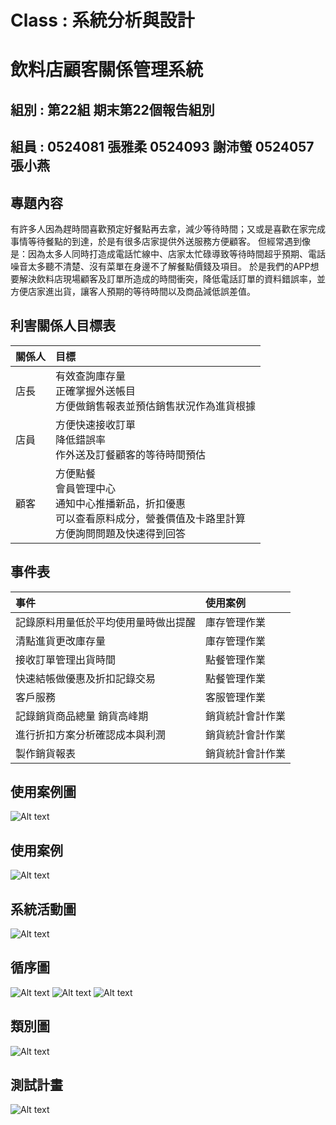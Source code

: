 # Class : 系統分析與設計
# 飲料店顧客關係管理系統
## 組別 : 第22組 期末第22個報告組別
## 組員 : 0524081 張雅柔 0524093 謝沛螢 0524057 張小燕
## 專題內容

有許多人因為趕時間喜歡預定好餐點再去拿，減少等待時間；又或是喜歡在家完成事情等待餐點的到達，於是有很多店家提供外送服務方便顧客。
但經常遇到像是：因為太多人同時打造成電話忙線中、店家太忙碌導致等待時間超乎預期、電話噪音太多聽不清楚、沒有菜單在身邊不了解餐點價錢及項目。
於是我們的APP想要解決飲料店現場顧客及訂單所造成的時間衝突，降低電話訂單的資料錯誤率，並方便店家進出貨，讓客人預期的等待時間以及商品減低誤差值。

## 利害關係人目標表
| 關係人 | 目標 |
|:------ |:------|
| 店長 |   有效查詢庫存量  <br />    正確掌握外送帳目  <br />    方便做銷售報表並預估銷售狀況作為進貨根據 |
| 店員 |   方便快速接收訂單  <br />     降低錯誤率  <br />    作外送及訂餐顧客的等待時間預估 |
| 顧客 |   方便點餐  <br />  會員管理中心  <br />  通知中心推播新品，折扣優惠  <br />  可以查看原料成分，營養價值及卡路里計算 <br /> 方便詢問問題及快速得到回答 |

## 事件表
| 事件 | 使用案例 |
|:------ |:------|
|記錄原料用量低於平均使用量時做出提醒  | 庫存管理作業 |
| 清點進貨更改庫存量 | 庫存管理作業 |
| 接收訂單管理出貨時間 |點餐管理作業 |
| 快速結帳做優惠及折扣記錄交易 | 點餐管理作業 |
| 客戶服務 | 客服管理作業 |
|記錄銷貨商品總量 銷貨高峰期 |銷貨統計會計作業 |
| 進行折扣方案分析確認成本與利潤 |銷貨統計會計作業 |
| 製作銷貨報表 | 銷貨統計會計作業 | 

## 使用案例圖
![Alt text](https://github.com/0524081/0524081/blob/master/%E4%BD%BF%E7%94%A8%E6%A1%88%E4%BE%8B%E5%9C%96.jpg)

## 使用案例
![Alt text](https://github.com/0524081/0524081/blob/master/%E4%BD%BF%E7%94%A8%E6%A1%88%E4%BE%8B.png)

## 系統活動圖
![Alt text](https://github.com/0524081/0524081/blob/master/%E7%B3%BB%E7%B5%B1%E6%B4%BB%E5%8B%95%E5%9C%96.jpg)

## 循序圖
![Alt text](https://github.com/0524081/0524081/blob/master/%E5%BE%AA%E5%BA%8F%E5%9C%96.jpg)
![Alt text](https://github.com/0524081/0524081/blob/master/%E5%BE%AA%E5%BA%8F%E5%9C%96%20%E5%BA%97%E5%93%A1.jpg)
![Alt text](https://github.com/0524081/0524081/blob/master/%E5%BA%97%E9%95%B7.jpg)

## 類別圖

![Alt text](https://github.com/0524081/0524081/blob/master/%E9%A1%9E%E5%88%A5%E5%9C%96%E4%BF%AE%E6%AD%A3.jpg)

## 測試計畫
![Alt text](https://github.com/0524081/0524081/blob/master/%E6%B8%AC%E8%A9%A6%E8%A8%88%E7%95%AB.jpg)
